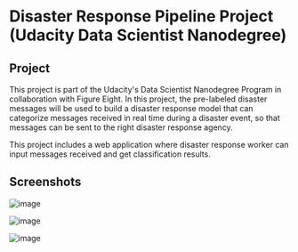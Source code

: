 # Disaster Response Pipeline Project (Udacity Data Scientist Nanodegree)

## Project
This project is part of the Udacity's Data Scientist Nanodegree Program in collaboration with Figure Eight. In this project, the pre-labeled disaster messages will be used to build a disaster response model that can categorize messages received in real time during a disaster event, so that messages can be sent to the right disaster response agency.

This project includes a web application where disaster response worker can input messages received and get classification results. 

## Screenshots
![image](https://user-images.githubusercontent.com/80202343/186523590-8ca544dd-f8aa-48a6-98d9-4686a82ab96f.png)

![image](https://user-images.githubusercontent.com/80202343/186523802-cdae1330-f24d-40f8-ab66-9982c98265fb.png)


![image](https://user-images.githubusercontent.com/80202343/186523211-713887f1-8bec-4e54-881d-bc43371c3eae.png)

